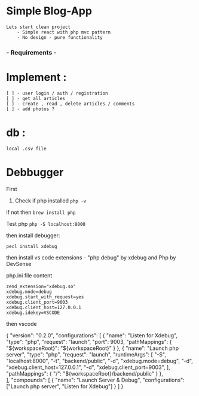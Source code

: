 # Simple Blog-App
    
    Lets start clean project 
        - Simple react with php mvc pattern
        - No design - pure functionality
  
### - Requirements -
# Implement :
    [ ] - user login / auth / registration
    [ ] - get all articles
    [ ] - create , read , delete articles / comments
    [ ] - add photos ?


# db :
    local .csv file

# Debbugger

First 

1. Check if php installed
   `php -v`

if not then `brew install php`

Test php `php -S localhost:8000`

then install debugger:

`pecl install xdebug`

then install vs code extensions - "php debug" by xdebug and Php by DevSense

php.ini file content
```[Xdebug]
zend_extension="xdebug.so"
xdebug.mode=debug
xdebug.start_with_request=yes
xdebug.client_port=9003
xdebug.client_host=127.0.0.1
xdebug.idekey=VSCODE
```

then vscode

{
    "version": "0.2.0",
    "configurations": [
        {
            "name": "Listen for Xdebug",
            "type": "php",
            "request": "launch",
            "port": 9003,
            "pathMappings": {
                "${workspaceRoot}": "${workspaceRoot}"
            }
        },
        {
            "name": "Launch php server",
            "type": "php",
            "request": "launch",
            "runtimeArgs": [
                "-S",
                "localhost:8000",
                "-t",
                "backend/public",
                "-d",
                "xdebug.mode=debug",
                "-d",
                "xdebug.client_host=127.0.0.1",
                "-d",
                "xdebug.client_port=9003",
            ],
            "pathMappings": {
                "/": "${workspaceRoot}/backend/public"
            }
        },        
    ],
    "compounds": [
        {
            "name": "Launch Server & Debug",
            "configurations": ["Launch php server", "Listen for Xdebug"]
        }
    ]
}